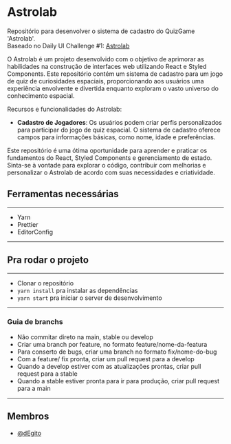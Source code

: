 # Astrolab

Repositório para desenvolver o sistema de cadastro do QuizGame 'Astrolab'. <br>
Baseado no Daily UI Challenge #1: <a href="https://www.figma.com/file/M5rY5YU9ehupFuBjzm6jEF/DailyUI-001?node-id=0%3A1">Astrolab</a>

O Astrolab é um projeto desenvolvido com o objetivo de aprimorar as habilidades na construção de interfaces web utilizando React e Styled Components. Este repositório contém um sistema de cadastro para um jogo de quiz de curiosidades espaciais, proporcionando aos usuários uma experiência envolvente e divertida enquanto exploram o vasto universo do conhecimento espacial.

Recursos e funcionalidades do Astrolab:

- **Cadastro de Jogadores**: Os usuários podem criar perfis personalizados para participar do jogo de quiz espacial. O sistema de cadastro oferece campos para informações básicas, como nome, idade e preferências.

Este repositório é uma ótima oportunidade para aprender e praticar os fundamentos do React, Styled Components e gerenciamento de estado. Sinta-se à vontade para explorar o código, contribuir com melhorias e personalizar o Astrolab de acordo com suas necessidades e criatividade.

## Ferramentas necessárias

---

- Yarn
- Prettier
- EditorConfig

---

## Pra rodar o projeto

---

- Clonar o repositório
- `yarn install` pra instalar as dependências
- `yarn start` pra iniciar o server de desenvolvimento

---
### Guia de branchs

- Não commitar direto na main, stable ou develop
- Criar uma branch por feature, no formato feature/nome-da-featura
- Para conserto de bugs, criar uma branch no formato fix/nome-do-bug
- Com a feature/ fix pronta, criar um pull request para a develop
- Quando a develop estiver com as atualizações prontas, criar pull request para a stable
- Quando a stable estiver pronta para ir para produção, criar pull request para a main

---

## Membros

- [@dEgito](https://github.com/dEgito) <br>
